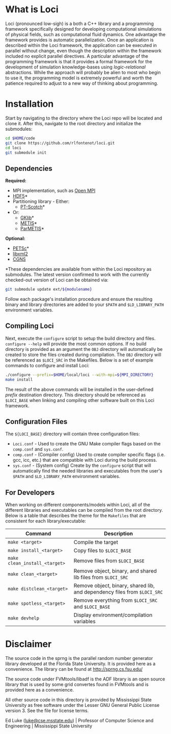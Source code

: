 
# What is Loci
Loci (pronounced low-sigh) is a both a C++ library and a programming framework
specifically designed for developing computational simulations of physical
fields, such as computational fluid dynamics. One advantage the framework
provides is automatic parallelization. Once an application is described within
the Loci framework, the application can be executed in parallel without change,
even though the description within the framework included no explicit parallel
directives. A particular advantage of the programming framework is that it
provides a formal framework for the development of simulation knowledge-bases
using *logic-relational* abstractions. While the approach will probably be
alien to most who begin to use it, the programming model is extremely powerful
and worth the patience required to adjust to a new way of thinking about
programming.


# Installation
Start by navigating to the directory where the Loci repo will be located and
clone it. After this, navigate to the root directory and initialize the
submodules:

```bash
cd $HOME/code
git clone https://github.com/rlfontenot/loci.git
cd loci
git submodule init
```

## Dependencies
**Required:**
* MPI implementation, such as [Open MPI](https://www.open-mpi.org/)
* [HDF5](https://www.hdfgroup.org/solutions/hdf5/)*
* Partitioning library - Either:
    * [PT-Scotch](https://www.labri.fr/perso/pelegrin/scotch/)*
* Or:
    * [GKlib](https://github.com/KarypisLab/GKlib)*
    * [METIS](https://github.com/KarypisLab/METIS)*
    * [ParMETIS](https://github.com/KarypisLab/ParMETIS)*

**Optional:**
* [PETSc](https://petsc.org/)*
* [libxml2](https://github.com/GNOME/libxml2)
* [CGNS](https://cgns.github.io/)

*These dependencies are available from within the Loci repository as
submodules. The latest version confirmed to work with the currently
checked-out version of Loci can be obtained via:

```bash
git submodule update ext/${modulename}
```

Follow each package's installation procedure and ensure the resulting binary
and library directories are added to your `$PATH` and `$LD_LIBRARY_PATH`
environment variables.

## Compiling Loci
Next, execute the `configure` script to setup the build directory and files.
`configure --help` will provide the most common options. If no build directory
is provided as an argument the `OBJ` directory will automatically be created to
store the files created during compilation. The `OBJ` directory will be
referenced as `$LOCI_SRC` in the Makefiles. Below is a set of example commands
to configure and install Loci:

```bash
./configure --prefix=$HOME/local/loci --with-mpi=${MPI_DIRECTORY}
make install
```

The result of the above commands will be installed in the user-defined *prefix*
destination directory. This directory should be referenced as `$LOCI_BASE`
when linking and compiling other software built on this Loci framework.

## Configuration Files
The `${LOCI_BASE}` directory will contain three configuration files:
* `Loci.conf` - Used to create the GNU Make compiler flags based on the
  `comp.conf` and `sys.conf`.
* `comp.conf` - (Compiler config) Used to create compiler specific flags
  (i.e. gcc, icc, etc.) that are compatible with Loci during the build process.
* `sys.conf` - (System config) Create by the `configure` script that will
  automatically find the needed libraries and executables from the user's
  `$PATH` and `$LD_LIBRARY_PATH` environment variables.

## For Developers
When working on different components/models within Loci, all of the different
libraries and executables can be compiled from the root directory. Below is a
table that describes the theme for the `Makefiles` that are consistent for each
library/executable:

| Command                       | Description                                                  |
| -----------                   | -----------                                                  |
| `make <target>`               | Compile the target                                           |
| `make install_<target>`       | Copy files to `$LOCI_BASE`                                   |
| `make clean_install_<target>` | Remove files from `$LOCI_BASE`                               |
| `make clean_<target>`         | Remove object, binary, and shared lib files from `$LOCI_SRC` |
| `make distclean_<target>`     | Remove object, binary, shared lib, and dependency files from `$LOCI_SRC` |
| `make spotless_<target>`      | Remove everything from `$LOCI_SRC` and `$LOCI_BASE`          |
| `make devhelp`                | Display environment/compilation variables                    |


# Disclaimer
The source code in the sprng is the parallel random number generator library
developed at the Florida State University. It is provided here as a convenience.
The library can be found at http://sprng.cs.fsu.edu/

The source code under FVMtools/libadf is the ADF library is an open
source library that is used by some grid convertes found in FVMtools
and is provided here as a convenience.

All other source code in this directory is provided by Mississippi
State University as free software under the Lesser GNU General Public
License version 3.  See the file [](COPYING.LESSER) for license terms.

Ed Luke  (luke@cse.msstate.edu) | Professor of Computer Science and Engineering |
Mississippi State University
